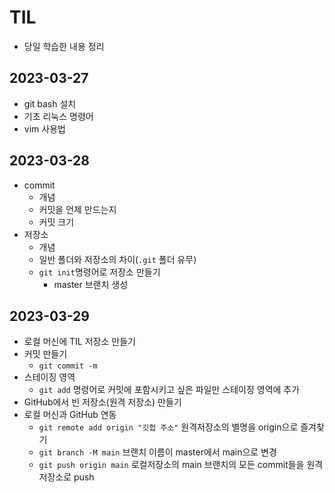 # TIL

-   당일 학습한 내용 정리

## 2023-03-27

-   git bash 설치
-   기초 리눅스 명령어
-   vim 사용법

## 2023-03-28

-   commit
    -   개념
    -   커밋을 언제 만드는지
    -   커밋 크기
-   저장소
    -   개념
    -   일반 폴더와 저장소의 차이(`.git` 폴더 유무)
    -   `git init`명령어로 저장소 만들기
        -   master 브랜치 생성

## 2023-03-29

-   로컬 머신에 TIL 저장소 만들기
-   커밋 만들기
    -   `git commit -m`
-   스테이징 영역
    -   `git add` 명령어로 커밋에 포함시키고 싶은 파일만 스테이징 영역에 추가
-   GitHub에서 빈 저장소(원격 저장소) 만들기
-   로컬 머신과 GitHub 연동
    -   `git remote add origin "깃헙 주소"` 원격저장소의 별명을 origin으로 즐겨찾기
    -   `git branch -M main` 브랜치 이름이 master에서 main으로 변경
    -   `git push origin main` 로컬저장소의 main 브랜치의 모든 commit들을 원격저장소로 push

